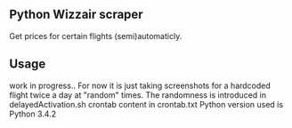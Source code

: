 ## Python Wizzair scraper

Get prices for certain flights (semi)automaticly.

## Usage

work in progress..
For now it is just taking screenshots for a hardcoded flight twice a day at "random" times.
The randomness is introduced in delayedActivation.sh
crontab content in crontab.txt
Python version used is Python 3.4.2

